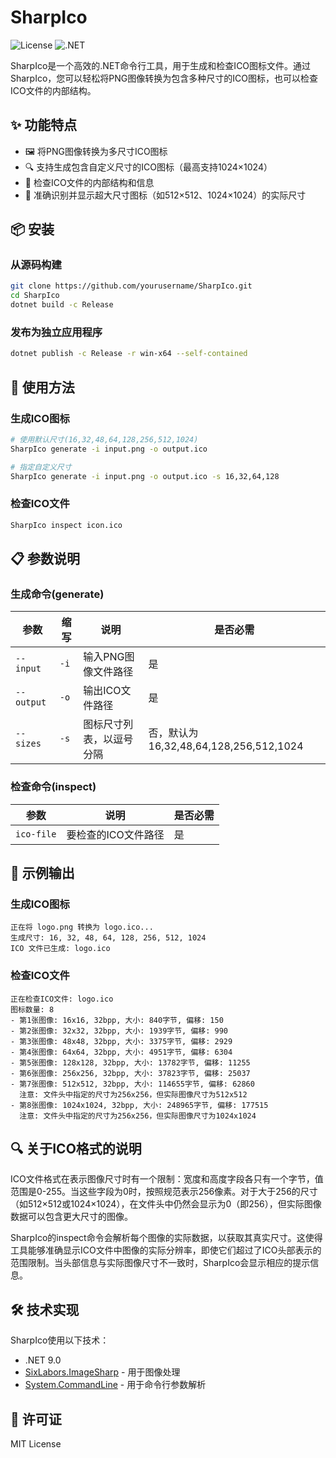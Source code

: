 # SharpIco

![License](https://img.shields.io/badge/license-MIT-blue)
![.NET](https://img.shields.io/badge/.NET-9.0-purple)

SharpIco是一个高效的.NET命令行工具，用于生成和检查ICO图标文件。通过SharpIco，您可以轻松将PNG图像转换为包含多种尺寸的ICO图标，也可以检查ICO文件的内部结构。

## ✨ 功能特点

- 🖼️ 将PNG图像转换为多尺寸ICO图标
- 🔍 支持生成包含自定义尺寸的ICO图标（最高支持1024×1024）
- 🧐 检查ICO文件的内部结构和信息
- 📏 准确识别并显示超大尺寸图标（如512×512、1024×1024）的实际尺寸

## 📦 安装

### 从源码构建

```bash
git clone https://github.com/yourusername/SharpIco.git
cd SharpIco
dotnet build -c Release
```

### 发布为独立应用程序

```bash
dotnet publish -c Release -r win-x64 --self-contained
```

## 🚀 使用方法

### 生成ICO图标

```bash
# 使用默认尺寸(16,32,48,64,128,256,512,1024)
SharpIco generate -i input.png -o output.ico

# 指定自定义尺寸
SharpIco generate -i input.png -o output.ico -s 16,32,64,128
```

### 检查ICO文件

```bash
SharpIco inspect icon.ico
```

## 📋 参数说明

### 生成命令(generate)

| 参数 | 缩写 | 说明 | 是否必需 |
| --- | --- | --- | --- |
| `--input` | `-i` | 输入PNG图像文件路径 | 是 |
| `--output` | `-o` | 输出ICO文件路径 | 是 |
| `--sizes` | `-s` | 图标尺寸列表，以逗号分隔 | 否，默认为16,32,48,64,128,256,512,1024 |

### 检查命令(inspect)

| 参数 | 说明 | 是否必需 |
| --- | --- | --- |
| `ico-file` | 要检查的ICO文件路径 | 是 |

## 📝 示例输出

### 生成ICO图标

```
正在将 logo.png 转换为 logo.ico...
生成尺寸: 16, 32, 48, 64, 128, 256, 512, 1024
ICO 文件已生成: logo.ico
```

### 检查ICO文件

```
正在检查ICO文件: logo.ico
图标数量: 8
- 第1张图像: 16x16, 32bpp, 大小: 840字节, 偏移: 150
- 第2张图像: 32x32, 32bpp, 大小: 1939字节, 偏移: 990
- 第3张图像: 48x48, 32bpp, 大小: 3375字节, 偏移: 2929
- 第4张图像: 64x64, 32bpp, 大小: 4951字节, 偏移: 6304
- 第5张图像: 128x128, 32bpp, 大小: 13782字节, 偏移: 11255
- 第6张图像: 256x256, 32bpp, 大小: 37823字节, 偏移: 25037
- 第7张图像: 512x512, 32bpp, 大小: 114655字节, 偏移: 62860
  注意: 文件头中指定的尺寸为256x256，但实际图像尺寸为512x512
- 第8张图像: 1024x1024, 32bpp, 大小: 248965字节, 偏移: 177515
  注意: 文件头中指定的尺寸为256x256，但实际图像尺寸为1024x1024
```

## 🔍 关于ICO格式的说明

ICO文件格式在表示图像尺寸时有一个限制：宽度和高度字段各只有一个字节，值范围是0-255。当这些字段为0时，按照规范表示256像素。对于大于256的尺寸（如512×512或1024×1024），在文件头中仍然会显示为0（即256），但实际图像数据可以包含更大尺寸的图像。

SharpIco的inspect命令会解析每个图像的实际数据，以获取其真实尺寸。这使得工具能够准确显示ICO文件中图像的实际分辨率，即使它们超过了ICO头部表示的范围限制。当头部信息与实际图像尺寸不一致时，SharpIco会显示相应的提示信息。

## 🛠️ 技术实现

SharpIco使用以下技术：

- .NET 9.0
- [SixLabors.ImageSharp](https://github.com/SixLabors/ImageSharp) - 用于图像处理
- [System.CommandLine](https://github.com/dotnet/command-line-api) - 用于命令行参数解析

## 📄 许可证

MIT License
